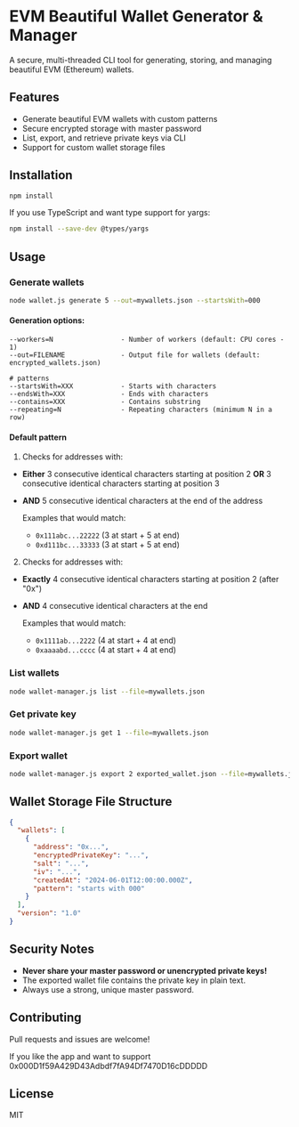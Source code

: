 # EVM Beautiful Wallet Generator & Manager

A secure, multi-threaded CLI tool for generating, storing, and managing beautiful EVM (Ethereum) wallets.

## Features
- Generate beautiful EVM wallets with custom patterns
- Secure encrypted storage with master password
- List, export, and retrieve private keys via CLI
- Support for custom wallet storage files

## Installation
```sh
npm install
```

If you use TypeScript and want type support for yargs:
```sh
npm install --save-dev @types/yargs
```

## Usage
### Generate wallets
```sh
node wallet.js generate 5 --out=mywallets.json --startsWith=000
```

#### Generation options:
```
--workers=N                 - Number of workers (default: CPU cores - 1)
--out=FILENAME              - Output file for wallets (default: encrypted_wallets.json)

# patterns
--startsWith=XXX            - Starts with characters
--endsWith=XXX              - Ends with characters
--contains=XXX              - Contains substring
--repeating=N               - Repeating characters (minimum N in a row)

```

#### Default pattern 
1. Checks for addresses with:
- **Either** 3 consecutive identical characters starting at position 2 **OR** 3 consecutive identical characters starting at position 3
- **AND** 5 consecutive identical characters at the end of the address

    Examples that would match:
    - `0x111abc...22222` (3 at start + 5 at end)
    - `0xd111bc...33333` (3 at start + 5 at end)

2. Checks for addresses with:
- **Exactly** 4 consecutive identical characters starting at position 2 (after "0x")
- **AND** 4 consecutive identical characters at the end

    Examples that would match:
    - `0x1111ab...2222` (4 at start + 4 at end)
    - `0xaaaabd...cccc` (4 at start + 4 at end)


### List wallets
```sh
node wallet-manager.js list --file=mywallets.json
```

### Get private key
```sh
node wallet-manager.js get 1 --file=mywallets.json
```

### Export wallet
```sh
node wallet-manager.js export 2 exported_wallet.json --file=mywallets.json
```

## Wallet Storage File Structure
```json
{
  "wallets": [
    {
      "address": "0x...",
      "encryptedPrivateKey": "...",
      "salt": "...",
      "iv": "...",
      "createdAt": "2024-06-01T12:00:00.000Z",
      "pattern": "starts with 000"
    }
  ],
  "version": "1.0"
}
```

## Security Notes
- **Never share your master password or unencrypted private keys!**
- The exported wallet file contains the private key in plain text.
- Always use a strong, unique master password.

## Contributing
Pull requests and issues are welcome!

If you like the app and want to support
0x000D1f59A429D43Adbdf7fA94Df7470D16cDDDDD

## License
MIT 